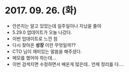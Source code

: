 # 2017. 09. 26. (화)

#### 

- 안쓴지는 알고 있었는데 일주일이나 지났을 줄야
- 5.29.0 업데이트가 오늘 나갔다.
- 이번 업데이트로 느낀 점
- 다시 찾아온 **성장** 이란 무엇일까??
- CTO 님이 재미있는 말씀을 해주셨다.
- 메모를 했어야 하는데...
- 이번 검색지면 수정하면서 배운게 많은데.. 언제 정리를 다….


